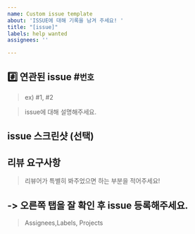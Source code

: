 ```yaml
---
name: Custom issue template
about: 'ISSUE에 대해 기록을 남겨 주세요! '
title: "[issue]"
labels: help wanted
assignees: ''

---
```


## #️⃣ 연관된 issue #`번호` 
> ex) #1, #2

> issue에 대해 설명해주세요. 


## issue 스크린샷 (선택) 

## 리뷰 요구사항
> 리뷰어가 특별히 봐주었으면 하는 부분을 적어주세요!

## -> 오른쪽 탭을 잘 확인 후 issue 등록해주세요.
> Assignees,Labels, Projects
